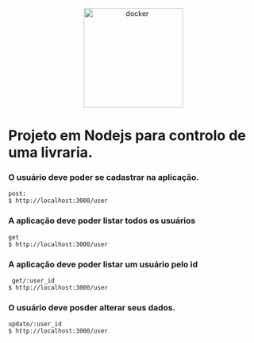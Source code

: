 <div align="center">
    <img width="200" src="https://upload.wikimedia.org/wikipedia/commons/thumb/d/d9/Node.js_logo.svg/1200px-Node.js_logo.svg.png" alt="docker"/>
</div>

# Projeto em Nodejs para controlo de uma livraria.

### O usuário deve poder se cadastrar na aplicação.
```
post:
$ http://localhost:3000/user
```

### A aplicação deve poder listar todos os usuários
```
get
$ http://localhost:3000/user
```

### A aplicação deve poder listar um usuário pelo id
```
 get/:user_id
$ http://localhost:3000/user
```

### O usuário deve posder alterar seus dados.
```
update/:user_id
$ http://localhost:3000/user
```
